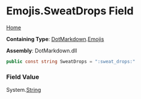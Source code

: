 # Emojis\.SweatDrops Field

[Home](../../../README.md)

**Containing Type**: [DotMarkdown](../../README.md)\.[Emojis](../README.md)

**Assembly**: DotMarkdown\.dll

```csharp
public const string SweatDrops = ":sweat_drops:"
```

### Field Value

System\.[String](https://docs.microsoft.com/en-us/dotnet/api/system.string)